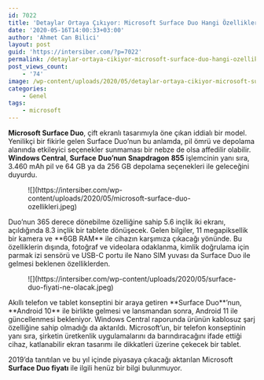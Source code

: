 ```yaml
---
id: 7022
title: 'Detaylar Ortaya Çıkıyor: Microsoft Surface Duo Hangi Özellikleri Sunacak?'
date: '2020-05-16T14:00:33+03:00'
author: 'Ahmet Can Bilici'
layout: post
guid: 'https://intersiber.com/?p=7022'
permalink: /detaylar-ortaya-cikiyor-microsoft-surface-duo-hangi-ozellikleri-sunacak/
post_views_count:
    - '74'
image: /wp-content/uploads/2020/05/detaylar-ortaya-cikiyor-microsoft-surface-duo-hangi-ozellikleri-sunacak.jpg
categories:
    - Genel
tags:
    - microsoft
---
```


**Microsoft Surface Duo**, çift ekranlı tasarımıyla öne çıkan iddialı bir model. Yenilikçi bir fikirle gelen Surface Duo’nun bu anlamda, pil ömrü ve depolama alanında etkileyici seçenekler sunmaması bir nebze de olsa affedilir olabilir. **Windows Central**, **Surface** **Duo’nun** **Snapdragon** **855** işlemcinin yanı sıra, 3.460 mAh pil ve 64 GB ya da 256 GB depolama seçenekleri ile geleceğini duyurdu.

<figure class="wp-block-image size-large">![](https://intersiber.com/wp-content/uploads/2020/05/microsoft-surface-duo-ozellikleri.jpeg)</figure>Duo’nun 365 derece dönebilme özelliğine sahip 5.6 inçlik iki ekranı, açıldığında 8.3 inçlik bir tablete dönüşecek. Gelen bilgiler, 11 megapiksellik bir kamera ve **6GB RAM** ile cihazın karşımıza çıkacağı yönünde. Bu özelliklerin dışında, fotoğraf ve videolara odaklanma, kimlik doğrulama için parmak izi sensörü ve USB-C portu ile Nano SIM yuvası da Surface Duo ile gelmesi beklenen özelliklerden.

<figure class="wp-block-image size-large">![](https://intersiber.com/wp-content/uploads/2020/05/surface-duo-fiyati-ne-olacak.jpeg)</figure>Akıllı telefon ve tablet konseptini bir araya getiren **Surface Duo**’nun, **Android 10** ile birlikte gelmesi ve lansmandan sonra, Android 11 ile güncellenmesi bekleniyor. Windows Central raporunda ürünün kablosuz şarj özelliğine sahip olmadığı da aktarıldı. Microsoft’un, bir telefon konseptinin yanı sıra, şirketin üretkenlik uygulamalarını da barındıracağını ifade ettiği cihaz, katlanabilir ekran tasarımı ile dikkatleri üzerine çekecek bir tablet.

2019’da tanıtılan ve bu yıl içinde piyasaya çıkacağı aktarılan Microsoft **Surface Duo fiyatı** ile ilgili henüz bir bilgi bulunmuyor.